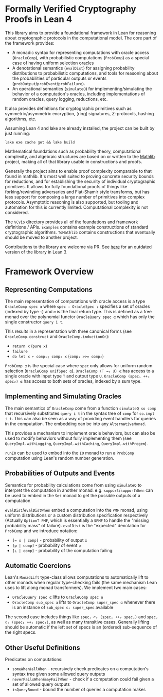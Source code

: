 # Formally Verified Cryptography Proofs in Lean 4

This library aims to provide a foundational framework in Lean for reasoning about cryptographic protocols in the computational model. The core part of the framework provides:

* A monadic syntax for representing computations with oracle access (`OracleComp`), with probabilistic computations (`ProbComp`) as a special case of having uniform selection oracles
* A denotational semantics (`evalDist`) for assigning probability distributions to probabilistic computations, and tools for reasoning about the probabilities of particular outputs or events (`probOutput`/`probEvent`/`probFailure`).
* An operational semantics (`simulateQ`) for implementing/simulating the behavior of a computation's oracles, including implementations of random oracles, query logging, reductions, etc.

It also provides definitions for cryptographic primitives such as symmetric/asymmetric encryption, (ring) signatures, $\Sigma$-protocols, hashing algorithms, etc. 

Assuming Lean 4 and lake are already installed, the project can be built by just running:

```
lake exe cache get && lake build
```

Mathematical foundations such as probability theory, computational complexity, and algebraic structures are based on or written to the [Mathlib](https://github.com/leanprover-community/mathlib4) project, making all of that library usable in constructions and proofs.

Generally the project aims to enable proof complexity comparable to that found in mathlib.
It's most well suited to proving concrete security bounds for reductions, and for establishing the security of individual cryptographic primitives.
It allows for fully foundational proofs of things like forking/rewinding adversaries and Fiat-Shamir style transforms, but has less support for composing a large number of primitives into complex protocols.
Asymptotic reasoning is also supported, but tooling and automation for this is currently limited.
Computational complexity is not considered.

The `VCVio` directory provides all of the foundations and framework definitions / APIs. 
`Examples` contains example constructions of standard cryptographic algorithms. 
`ToMathlib` contains constructions that eventually should be moved to another project.

Contributions to the library are welcome via PR.
See [here](https://github.com/dtumad/lean-crypto-formalization) for an outdated version of the library in Lean 3.

# Framework Overview

## Representing Computations

The main representation of computations with oracle access is a type `OracleComp spec α` where `spec : OracleSpec ι` specifies a set of oracles (indexed by type `ι`) and `α` is the final return type.
This is defined as a free monad over the polynomial functor `OracleQuery spec α` which has only the single constructor `query i t`.

This results in a representation with three canonical forms (see `OracleComp.construct` and `OracleComp.inductionOn`):

* `return x` (`pure x`)
* `failure`
* `do let x ← comp₁; comp₂ x` (`comp₁ >>= comp₂`)

`ProbComp α` is the special case where `spec` only allows for uniform random selection (`OracleComp unifSpec α`).
`OracleComp (T →ₒ U) α` has access to a single oracle with input type `T` and output type `U`.
`OracleComp (spec₁ ++ₒ spec₂) α` has access to both sets of oracles, indexed by a sum type.

## Implementing and Simulating Oracles

The main semantics of `OracleComp` come from a function `simulateQ so comp` that recursively substitutes `query i t` in the syntax tree of `comp` for `so.impl i t`.
This can also be seen as a way of providing event handlers for queries in the computation.
The embedding can be into any `AlternativeMonad`.

This provides a mechanism to implement oracle behaviors, but can also be used to modify behaviors without fully implementing them (see `QueryImpl.withLogging`, `QueryImpl.withCaching`, `QueryImpl.withPregen`).

`runIO` can be used to embed into the `IO` monad to run a `ProbComp` computation using Lean's random number generation.

## Probabilities of Outputs and Events

Semantics for probability calculations come from using `simulateQ` to interpret the computation in another monad.
e.g. `support`/`supportWhen` can be used to embed in the `Set` monad to get the possible outputs of a computation.

`evalDist`/`evalDistWhen` embed a computation into the `PMF` monad, using uniform distributions or a custom distribution specification respectively (Actually `OptionT PMF`, which is essentially a `SPMF` to handle the "missing probability mass" of failure).
`evalDist` is the "expected" denotation for `ProbComp` and we introduce notation:

* `[= x | comp]` - probability of output `x`
* `[p | comp]` - probability of event `p`
* `[⊥ | comp]` - probability of the computation failing

## Automatic Coercions

Lean's `MonadLift` type-class allows computations to automatically lift to other monads when regular type-checking fails (the same mechanism Lean uses to lift along monad transformers).
We implement two main cases:

* `OracleQuery spec α` lifts to `OracleComp spec α`
* `OracleComp sub_spec α` lifts to `OracleComp super_spec α` whenever there is an instance of `sub_spec ⊂ₒ super_spec` available

The second case includes things like `spec₁ ⊂ₒ (spec₁ ++ₒ spec₂)` and `spec₂ ⊂ₒ (spec₁ ++ₒ spec₂)`, as well as many transitive cases. Generally lifting should be automatic if the left set of specs is an (ordered) sub-sequence of the right specs.

## Other Useful Definitions

Predicates on computations:

* `someWhen`/`allWhen` - recursively check predicates on a computation's syntax tree given some allowed query outputs
* `neverFailsWhen`/`mayFailWhen` - check if a computation could fail given a set of allowed query outputs
* `isQueryBound` - bound the number of queries a computation makes